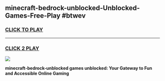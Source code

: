
## minecraft-bedrock-unblocked-Unblocked-Games-Free-Play #btwev
<h3>
<a href="https://us.freeplayer.one?title=minecraft-bedrock-unblocked&ref=9M">CLICK TO PLAY</a></h3>
<hr>

<h3>
<a href="https://us.freeplayer.one?title=minecraft-bedrock-unblocked&ref=9M">CLICK 2 PLAY</a>
  
</h3>

<a href="https://us.freeplayer.one?title=minecraft-bedrock-unblocked&ref=9M"><img src="https://clearcache.store/games.png"></a>


**minecraft-bedrock-unblocked games unblocked: Your Gateway to Fun and Accessible Online Gaming**
